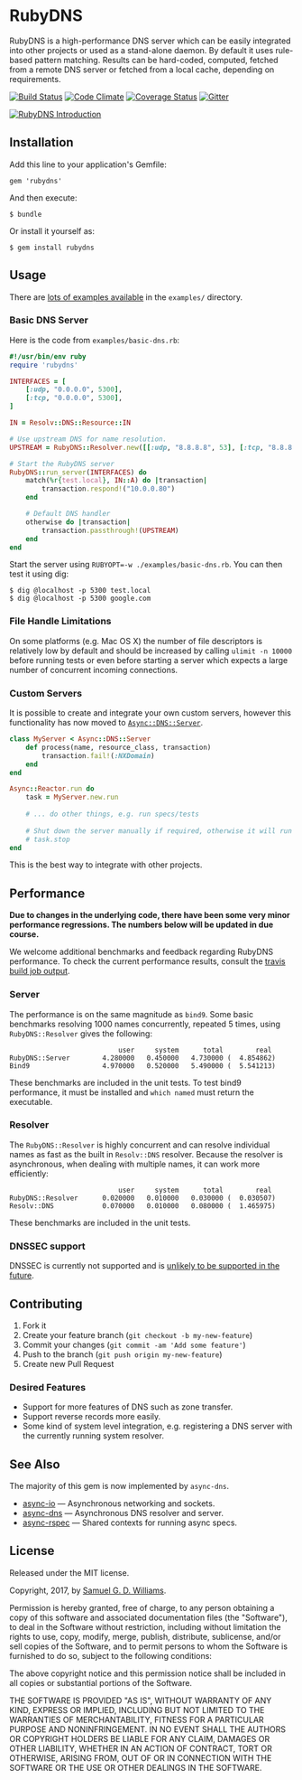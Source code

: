 # RubyDNS

RubyDNS is a high-performance DNS server which can be easily integrated into other projects or used as a stand-alone daemon. By default it uses rule-based pattern matching. Results can be hard-coded, computed, fetched from a remote DNS server or fetched from a local cache, depending on requirements.

[![Build Status](https://travis-ci.org/socketry/rubydns.svg)](https://travis-ci.org/socketry/rubydns)
[![Code Climate](https://codeclimate.com/github/socketry/rubydns.svg)](https://codeclimate.com/github/socketry/rubydns)
[![Coverage Status](https://coveralls.io/repos/socketry/rubydns/badge.svg)](https://coveralls.io/r/socketry/rubydns)
[![Gitter](https://badges.gitter.im/join.svg)](https://gitter.im/socketry/rubydns)

[![RubyDNS Introduction](http://img.youtube.com/vi/B9ygq0xh3HQ/maxresdefault.jpg)](https://www.youtube.com/watch?v=B9ygq0xh3HQ&feature=youtu.be&hd=1 "RubyDNS Introduction")

## Installation

Add this line to your application's Gemfile:

	gem 'rubydns'

And then execute:

	$ bundle

Or install it yourself as:

	$ gem install rubydns

## Usage

There are [lots of examples available](examples/README.md) in the `examples/` directory.

### Basic DNS Server

Here is the code from `examples/basic-dns.rb`:

```ruby
#!/usr/bin/env ruby
require 'rubydns'

INTERFACES = [
	[:udp, "0.0.0.0", 5300],
	[:tcp, "0.0.0.0", 5300],
]

IN = Resolv::DNS::Resource::IN

# Use upstream DNS for name resolution.
UPSTREAM = RubyDNS::Resolver.new([[:udp, "8.8.8.8", 53], [:tcp, "8.8.8.8", 53]])

# Start the RubyDNS server
RubyDNS::run_server(INTERFACES) do
	match(%r{test.local}, IN::A) do |transaction|
		transaction.respond!("10.0.0.80")
	end

	# Default DNS handler
	otherwise do |transaction|
		transaction.passthrough!(UPSTREAM)
	end
end
```

Start the server using `RUBYOPT=-w ./examples/basic-dns.rb`. You can then test it using dig:

	$ dig @localhost -p 5300 test.local
	$ dig @localhost -p 5300 google.com

### File Handle Limitations

On some platforms (e.g. Mac OS X) the number of file descriptors is relatively low by default and should be increased by calling `ulimit -n 10000` before running tests or even before starting a server which expects a large number of concurrent incoming connections.

### Custom Servers

It is possible to create and integrate your own custom servers, however this functionality has now moved to [`Async::DNS::Server`](https://github.com/socketry/async-dns).

```ruby
class MyServer < Async::DNS::Server
	def process(name, resource_class, transaction)
		transaction.fail!(:NXDomain)
	end
end

Async::Reactor.run do
	task = MyServer.new.run
	
	# ... do other things, e.g. run specs/tests
	
	# Shut down the server manually if required, otherwise it will run indefinitely.
	# task.stop
end
```

This is the best way to integrate with other projects.

## Performance

**Due to changes in the underlying code, there have been some very minor performance regressions. The numbers below will be updated in due course.**

We welcome additional benchmarks and feedback regarding RubyDNS performance. To check the current performance results, consult the [travis build job output](https://travis-ci.org/ioquatix/rubydns).

### Server

The performance is on the same magnitude as `bind9`. Some basic benchmarks resolving 1000 names concurrently, repeated 5 times, using `RubyDNS::Resolver` gives the following:

	                           user     system      total        real
	RubyDNS::Server        4.280000   0.450000   4.730000 (  4.854862)
	Bind9                  4.970000   0.520000   5.490000 (  5.541213)

These benchmarks are included in the unit tests. To test bind9 performance, it must be installed and `which named` must return the executable.

### Resolver

The `RubyDNS::Resolver` is highly concurrent and can resolve individual names as fast as the built in `Resolv::DNS` resolver. Because the resolver is asynchronous, when dealing with multiple names, it can work more efficiently:

	                           user     system      total        real
	RubyDNS::Resolver      0.020000   0.010000   0.030000 (  0.030507)
	Resolv::DNS            0.070000   0.010000   0.080000 (  1.465975)

These benchmarks are included in the unit tests.

### DNSSEC support

DNSSEC is currently not supported and is [unlikely to be supported in the future](http://sockpuppet.org/blog/2015/01/15/against-dnssec/).

## Contributing

1. Fork it
2. Create your feature branch (`git checkout -b my-new-feature`)
3. Commit your changes (`git commit -am 'Add some feature'`)
4. Push to the branch (`git push origin my-new-feature`)
5. Create new Pull Request

### Desired Features

* Support for more features of DNS such as zone transfer.
* Support reverse records more easily.
* Some kind of system level integration, e.g. registering a DNS server with the currently running system resolver.

## See Also

The majority of this gem is now implemented by `async-dns`.

- [async-io](https://github.com/socketry/async-io) — Asynchronous networking and sockets.
- [async-dns](https://github.com/socketry/async-dns) — Asynchronous DNS resolver and server.
- [async-rspec](https://github.com/socketry/async-rspec) — Shared contexts for running async specs.

## License

Released under the MIT license.

Copyright, 2017, by [Samuel G. D. Williams](http://www.codeotaku.com/samuel-williams).

Permission is hereby granted, free of charge, to any person obtaining a copy
of this software and associated documentation files (the "Software"), to deal
in the Software without restriction, including without limitation the rights
to use, copy, modify, merge, publish, distribute, sublicense, and/or sell
copies of the Software, and to permit persons to whom the Software is
furnished to do so, subject to the following conditions:

The above copyright notice and this permission notice shall be included in
all copies or substantial portions of the Software.

THE SOFTWARE IS PROVIDED "AS IS", WITHOUT WARRANTY OF ANY KIND, EXPRESS OR
IMPLIED, INCLUDING BUT NOT LIMITED TO THE WARRANTIES OF MERCHANTABILITY,
FITNESS FOR A PARTICULAR PURPOSE AND NONINFRINGEMENT. IN NO EVENT SHALL THE
AUTHORS OR COPYRIGHT HOLDERS BE LIABLE FOR ANY CLAIM, DAMAGES OR OTHER
LIABILITY, WHETHER IN AN ACTION OF CONTRACT, TORT OR OTHERWISE, ARISING FROM,
OUT OF OR IN CONNECTION WITH THE SOFTWARE OR THE USE OR OTHER DEALINGS IN
THE SOFTWARE.

